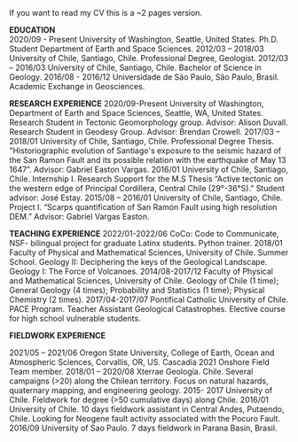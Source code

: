 If you want to read my CV this is a ~2 pages version.

**EDUCATION**			
2020/09 - Present	  University of Washington, Seattle, United States. Ph.D. Student Department of Earth and Space Sciences.
2012/03 – 2018/03	  University of Chile, Santiago, Chile. Professional Degree, Geologist.
2012/03 – 2016/03	  University of Chile, Santiago, Chile. Bachelor of Science in Geology. 
2016/08 - 2016/12	  Universidade de São Paulo, São Paulo, Brasil. Academic Exchange in Geosciences.

**RESEARCH EXPERIENCE**
2020/09-Present		  University of Washington, Department of Earth and Space Sciences, Seattle, WA, United States. 
                    Research Student in Tectonic Geomorphology group. Advisor: Alison Duvall. 
                    Research Student in Geodesy Group. Advisor: Brendan Crowell. 
2017/03 – 2018/01	  University of Chile, Santiago, Chile. Professional Degree Thesis.
			              "Historiographic evolution of Santiago's exposure to the seismic hazard of the San Ramon Fault and its possible relation with the earthquake of May 13 1647”.
                    Advisor: Gabriel Easton Vargas. 
2016/01			        University of Chile, Santiago, Chile. Internship I. Research Support for the M.S Thesis “Active tectonic on the western edge of Principal Cordillera, Central			Chile (29°-36°S).” Student advisor: José Estay. 
2015/08 – 2016/01	  University of Chile, Santiago, Chile. Project I. “Scarps quantification of San Ramón Fault using high resolution DEM.” 
                    Advisor: Gabriel Vargas Easton. 

**TEACHING EXPERIENCE**
2022/01-2022/06		  CoCo: Code to Communicate, NSF- bilingual project for graduate Latinx students. Python trainer.
2018/01			        Faculty of Physical and Mathematical Sciences, University of Chile. Summer School. 
                    Geology II: Deciphering the keys of the Geological Landscape. Geology I: The Force of Volcanoes.
2014/08-2017/12		  Faculty of Physical and Mathematical Sciences, University of Chile. 
			              Geology of Chile (1 time); General Geology (4 times); 
			              Probability and Statistics (1 time); Physical Chemistry (2 times). 
2017/04-2017/07		  Pontifical Catholic University of Chile. PACE Program. Teacher Assistant Geological Catastrophes. 
                    Elective course for high school vulnerable students.

**FIELDWORK EXPERIENCE** 

2021/05 – 2021/06	  Oregon State University, College of Earth, Ocean and Atmospheric Sciences, Corvallis, OR, US. 
                    Cascadia 2021 Onshore Field Team member.
2018/01 – 2020/08	  Xterrae Geologia. Chile. Several campaigns (>20) along the Chilean territory. 
                    Focus on natural hazards, quaternary mapping, and engineering geology. 
2015- 2017		      University of Chile. Fieldwork for degree (>50 cumulative days) along Chile. 
2016/01			        University of Chile. 10 days fieldwork assistant in Central Andes, Putaendo, Chile. 
                    Looking for Neogene fault activity associated with the Pocuro Fault.
2016/09			        University of Sao Paulo. 7 days fieldwork in Parana Basin, Brasil. 
